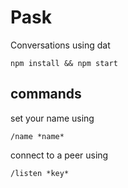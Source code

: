 # Pask

Conversations using dat

```
npm install && npm start
```

## commands

set your name using

```
/name *name*
```

connect to a peer using

```
/listen *key*
```
